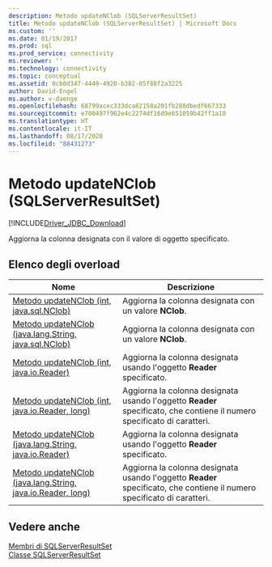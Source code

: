 ```yaml
---
description: Metodo updateNClob (SQLServerResultSet)
title: Metodo updateNClob (SQLServerResultSet) | Microsoft Docs
ms.custom: ''
ms.date: 01/19/2017
ms.prod: sql
ms.prod_service: connectivity
ms.reviewer: ''
ms.technology: connectivity
ms.topic: conceptual
ms.assetid: 0cb0d347-4449-4920-b382-05f88f2a3225
author: David-Engel
ms.author: v-daenge
ms.openlocfilehash: 68799acec333dca82158a201fb288dbedf667333
ms.sourcegitcommit: e700497f962e4c2274df16d9e651059b42ff1a10
ms.translationtype: HT
ms.contentlocale: it-IT
ms.lasthandoff: 08/17/2020
ms.locfileid: "88431273"
---
```

# <a name="updatenclob-method-sqlserverresultset"></a>Metodo updateNClob (SQLServerResultSet)
[!INCLUDE[Driver_JDBC_Download](../../../includes/driver_jdbc_download.md)]

  Aggiorna la colonna designata con il valore di oggetto specificato.  
  
## <a name="overload-list"></a>Elenco degli overload  
  
|Nome|Descrizione|  
|----------|-----------------|  
|[Metodo updateNClob &#40;int, java.sql.NClob&#41;](../../../connect/jdbc/reference/updatenclob-method-int-java-sql-nclob.md)|Aggiorna la colonna designata con un valore **NClob**.|  
|[Metodo updateNClob &#40;java.lang.String, java.sql.NClob&#41;](../../../connect/jdbc/reference/updatenclob-method-java-lang-string-java-sql-nclob.md)|Aggiorna la colonna designata con un valore **NClob**.|  
|[Metodo updateNClob &#40;int, java.io.Reader&#41;](../../../connect/jdbc/reference/updatenclob-method-int-java-io-reader.md)|Aggiorna la colonna designata usando l'oggetto **Reader** specificato.|  
|[Metodo updateNClob &#40;int, java.io.Reader, long&#41;](../../../connect/jdbc/reference/updatenclob-method-int-java-io-reader-long.md)|Aggiorna la colonna designata usando l'oggetto **Reader** specificato, che contiene il numero specificato di caratteri.|  
|[Metodo updateNClob &#40;java.lang.String, java.io.Reader&#41;](../../../connect/jdbc/reference/updatenclob-method-java-lang-string-java-io-reader.md)|Aggiorna la colonna designata usando l'oggetto **Reader** specificato.|  
|[Metodo updateNClob &#40;java.lang.String, java.io.Reader, long&#41;](../../../connect/jdbc/reference/updatenclob-method-java-lang-string-java-io-reader-long.md)|Aggiorna la colonna designata usando l'oggetto **Reader** specificato, che contiene il numero specificato di caratteri.|  
  
## <a name="see-also"></a>Vedere anche  
 [Membri di SQLServerResultSet](../../../connect/jdbc/reference/sqlserverresultset-members.md)   
 [Classe SQLServerResultSet](../../../connect/jdbc/reference/sqlserverresultset-class.md)  
  
  

